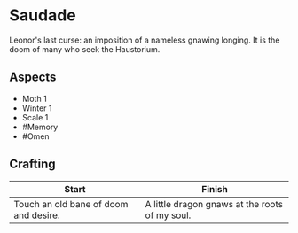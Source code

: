 # Saudade
Leonor's last curse: an imposition of a nameless gnawing longing. It is the doom of many who seek the Haustorium.
## Aspects
- Moth 1
- Winter 1
- Scale 1
- #Memory 
- #Omen
## Crafting
| Start                                 | Finish                                         |
| ------------------------------------- | ---------------------------------------------- |
| Touch an old bane of doom and desire. | A little dragon gnaws at the roots of my soul. |